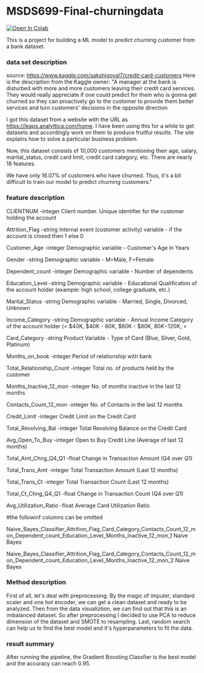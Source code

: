 # MSDS699-Final-churningdata
[![Open In Colab](https://colab.research.google.com/assets/colab-badge.svg)](https://colab.research.google.com/github/Ewang17420/MSDS699-Final-churningdata)

This is a project for building a ML model to predict churning customer from a bank dataset.

### data set description

source: https://www.kaggle.com/sakshigoyal7/credit-card-customers
Here is the description from the Kaggle owner:
"A manager at the bank is disturbed with more and more customers leaving their credit card services. They would really appreciate if one could predict for them who is gonna get churned so they can proactively go to the customer to provide them better services and turn customers' decisions in the opposite direction

I got this dataset from a website with the URL as https://leaps.analyttica.com/home. I have been using this for a while to get datasets and accordingly work on them to produce fruitful results. The site explains how to solve a particular business problem.

Now, this dataset consists of 10,000 customers mentioning their age, salary, marital_status, credit card limit, credit card category, etc. There are nearly 18 features.

We have only 16.07% of customers who have churned. Thus, it's a bit difficult to train our model to predict churning customers."

### feature description

CLIENTNUM -integer
Client number. Unique identifier for the customer holding the account

Attrition_Flag -string
Internal event (customer activity) variable - if the account is closed then 1 else 0

Customer_Age -integer
Demographic variable - Customer's Age in Years

Gender -string
Demographic variable - M=Male, F=Female

Dependent_count -integer
Demographic variable - Number of dependents

Education_Level -string
Demographic variable - Educational Qualification of the account holder (example: high school, college graduate, etc.)

Marital_Status -string
Demographic variable - Married, Single, Divorced, Unknown

Income_Category -string
Demographic variable - Annual Income Category of the account holder (< $40K, $40K - 60K, $60K - $80K, $80K-$120K, >

Card_Category -string
Product Variable - Type of Card (Blue, Silver, Gold, Platinum)

Months_on_book -integer
Period of relationship with bank

Total_Relationship_Count -integer
Total no. of products held by the customer

Months_Inactive_12_mon -integer
No. of months inactive in the last 12 months

Contacts_Count_12_mon -integer
No. of Contacts in the last 12 months

Credit_Limit -integer
Credit Limit on the Credit Card

Total_Revolving_Bal -integer
Total Revolving Balance on the Credit Card

Avg_Open_To_Buy -integer
Open to Buy Credit Line (Average of last 12 months)

Total_Amt_Chng_Q4_Q1 -float
Change in Transaction Amount (Q4 over Q1)

Total_Trans_Amt -integer
Total Transaction Amount (Last 12 months)

Total_Trans_Ct -integer
Total Transaction Count (Last 12 months)

Total_Ct_Chng_Q4_Q1 -float
Change in Transaction Count (Q4 over Q1)

Avg_Utilization_Ratio -float
Average Card Utilization Ratio

#the followinf columns can be omitted

Naive_Bayes_Classifier_Attrition_Flag_Card_Category_Contacts_Count_12_mon_Dependent_count_Education_Level_Months_Inactive_12_mon_1
Naive Bayes

Naive_Bayes_Classifier_Attrition_Flag_Card_Category_Contacts_Count_12_mon_Dependent_count_Education_Level_Months_Inactive_12_mon_2
Naive Bayes

### Method description

First of all, let's deal with preprocessing.
By the magic of imputer, standard scaler and one hot encoder, we can get a clean dataset and ready to be analyzed.
Then from the data visualiztion, we can find out that this is an imbalanced dataset. 
So after preprocessing I decided to use PCA to reduce dimension of the dataset and SMOTE to resampling.
Last, random search can help us to find the best model and it's hyperparameters to fit the data.

### result summary

After running the pipeline, the Gradient Boosting Classfier is the best model and the accuracy can reach 0.95.
